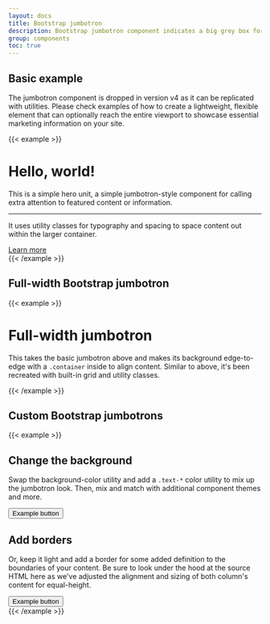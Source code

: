 ```yaml
---
layout: docs
title: Bootstrap jumbotron
description: Bootstrap jumbotron component indicates a big grey box for showcasing hero unit style content.
group: components
toc: true
---
```


## Basic example

The jumbotron component is dropped in version v4 as it can be replicated with utilities. Please check examples of how to create a lightweight, flexible element that can optionally reach the entire viewport to showcase essential marketing information on your site.

{{< example >}}
<div class="p-5 mb-4 bg-body-tertiary rounded-3">
  <h1 class="display-4">Hello, world!</h1>
  <p class="lead">This is a simple hero unit, a simple jumbotron-style component for calling extra attention to featured content or information.</p>
  <hr class="my-4">
  <p>It uses utility classes for typography and spacing to space content out within the larger container.</p>
  <a class="btn btn-primary btn-lg" href="#" role="button">Learn more</a>
</div>
{{< /example >}}


## Full-width Bootstrap jumbotron

{{< example >}}
<div class="p-5 text-center bg-body-tertiary">
  <div class="container py-5">
    <h1 class="text-body-emphasis">Full-width jumbotron</h1>
    <p class="col-lg-8 mx-auto lead">
      This takes the basic jumbotron above and makes its background edge-to-edge with a <code>.container</code> inside to align content. Similar to above, it's been recreated with built-in grid and utility classes.
    </p>
  </div>
</div>
{{< /example >}}

## Custom Bootstrap jumbotrons

{{< example >}}
<div class="row align-items-md-stretch">
  <div class="col-md-6">
    <div class="h-100 p-5 text-bg-dark rounded-3">
      <h2>Change the background</h2>
      <p>Swap the background-color utility and add a <code>.text-*</code> color utility to mix up the jumbotron look. Then, mix and match with additional component themes and more.</p>
      <button class="btn btn-outline-light" type="button">Example button</button>
    </div>
  </div>
  <div class="col-md-6">
    <div class="h-100 p-5 bg-body-tertiary border rounded-3">
      <h2>Add borders</h2>
      <p>Or, keep it light and add a border for some added definition to the boundaries of your content. Be sure to look under the hood at the source HTML here as we've adjusted the alignment and sizing of both column's content for equal-height.</p>
      <button class="btn btn-outline-secondary" type="button">Example button</button>
    </div>
  </div>
</div>
{{< /example >}}
